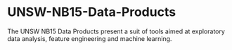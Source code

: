 # UNSW-NB15-Data-Products
 The UNSW NB15 Data Products present a suit of tools aimed at exploratory data analysis, feature engineering and machine learning.
